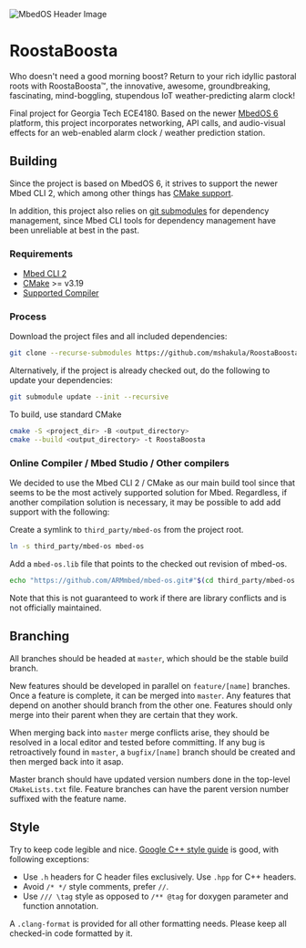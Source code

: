![MbedOS Header Image](https://raw.githubusercontent.com/ARMmbed/mbed-os/master/logo.png)

# RoostaBoosta

Who doesn't need a good morning boost?
Return to your rich idyllic pastoral roots with RoostaBoosta™, the innovative, awesome, groundbreaking, fascinating, mind-boggling, stupendous IoT weather-predicting alarm clock!

Final project for Georgia Tech ECE4180.
Based on the newer [MbedOS 6](https://os.mbed.com/docs/mbed-os/v6.16/introduction/index.html) platform, this project incorporates networking, API calls, and audio-visual effects for an web-enabled alarm clock / weather prediction station.

## Building

Since the project is based on MbedOS 6, it strives to support the newer Mbed CLI 2, which among other things has [CMake support](https://os.mbed.com/docs/mbed-os/v6.16/build-tools/use.html#build-the-project-with-cmake-advanced).

In addition, this project also relies on [git submodules](https://git-scm.com/book/en/v2/Git-Tools-Submodules) for dependency management, since Mbed CLI tools for dependency management have been unreliable at best in the past.

### Requirements

- [Mbed CLI 2](https://os.mbed.com/docs/mbed-os/v6.16/build-tools/mbed-cli-2.html)
- [CMake](https://cmake.org/) >= v3.19
- [Supported Compiler](https://os.mbed.com/docs/mbed-os/v6.16/build-tools/index.html#:~:text=CLI%201%20page.-,compiler%20versions,-You%20can%20build)

### Process

Download the project files and all included dependencies:
```sh
git clone --recurse-submodules https://github.com/mshakula/RoostaBoosta.git
```

Alternatively, if the project is already checked out, do the following to update your dependencies:
```sh
git submodule update --init --recursive
```

To build, use standard CMake
```sh
cmake -S <project_dir> -B <output_directory>
cmake --build <output_directory> -t RoostaBoosta
```

### Online Compiler / Mbed Studio / Other compilers

We decided to use the Mbed CLI 2 / CMake as our main build tool since that seems to be the most actively supported solution for Mbed. Regardless, if another compilation solution is necessary, it may be possible to add add support with the following:

Create a symlink to `third_party/mbed-os` from the project root.
```sh
ln -s third_party/mbed-os mbed-os
```

Add a `mbed-os.lib` file that points to the checked out revision of mbed-os.
```sh
echo "https://github.com/ARMmbed/mbed-os.git#"$(cd third_party/mbed-os && git rev-parse HEAD) > mbed-os.lib
```

<!-- Add a `.mbed` file.
```sh
cat <<EOT >> .mbed
ROOT=.
TARGET=LPC1768
TARGET_CODE=1010
EOT
``` -->

Note that this is not guaranteed to work if there are library conflicts and is not officially maintained.

## Branching 

All branches should be headed at `master`, which should be the stable build branch.

New features should be developed in parallel on `feature/[name]` branches.
Once a feature is complete, it can be merged into `master`.
Any features that depend on another should branch from the other one.
Features should only merge into their parent when they are certain that they work.

When merging back into `master` merge conflicts arise, they should be resolved in a local editor and tested before committing.
If any bug is retroactively found in `master`, a `bugfix/[name]` branch should be created and then merged back into it asap.

Master branch should have updated version numbers done in the top-level `CMakeLists.txt` file.
Feature branches can have the parent version number suffixed with the feature name.

## Style

Try to keep code legible and nice.
[Google C++ style guide](https://google.github.io/styleguide/cppguide.html) is good, with following exceptions:

- Use `.h` headers for C header files exclusively. Use `.hpp` for C++ headers.
- Avoid `/* */` style comments, prefer `//`.
- Use `/// \tag` style as opposed to `/** @tag` for doxygen parameter and function annotation.

A `.clang-format` is provided for all other formatting needs.
Please keep all checked-in code formatted by it.
